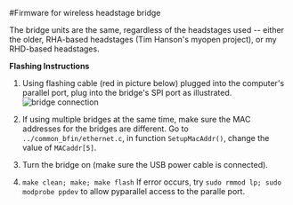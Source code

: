 #Firmware for wireless headstage bridge

The bridge units are the same, regardless of the headstages used -- either the older, RHA-based headstages (Tim Hanson's myopen project), or my RHD-based headstages.

**Flashing Instructions**

1. Using flashing cable (red in picture below) plugged into the computer's parallel port, plug into the bridge's SPI port as illustrated.
![bridge connection](/home/allenyin/allen_wireless/myopen_multi/bridge_firmware/Bridgeflash.jpg  "bridge connection")

2. If using multiple bridges at the same time, make sure the MAC addresses for the bridges are different. Go to `../common_bfin/ethernet.c`, in function `SetupMacAddr()`, change the value of `MACaddr[5]`.

3. Turn the bridge on (make sure the USB power cable is connected).

4. `make clean; make; make flash`
	If error occurs, try `sudo rmmod lp; sudo modprobe ppdev` to allow pyparallel access to the paralle port.